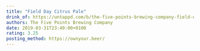 ```yaml
---
title: "Field Day Citrus Pale"
drink_of: https://untappd.com/b/the-five-points-brewing-company-field-day-citrus-pale/2050694
authors: The Five Points Brewing Company
date: 2019-03-31T23:49:00+0100
rating: 3.25
posting_method: https://ownyour.beer/
---
```

